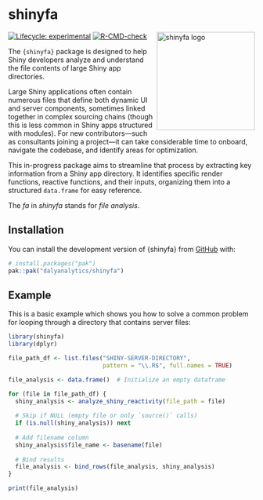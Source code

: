 # shinyfa 

<img src="https://media.githubusercontent.com/media/dalyanalytics/shinyfa/refs/heads/main/man/figures/shinyfa-logo.png" align="right" alt="shinyfa logo" width="200" />

<!-- badges: start -->
[![Lifecycle: experimental](https://img.shields.io/badge/lifecycle-experimental-orange.svg)](https://lifecycle.r-lib.org/articles/stages.html#experimental)
[![R-CMD-check](https://github.com/dalyanalytics/shinyfa/actions/workflows/pkgdown.yaml/badge.svg)](https://github.com/dalyanalytics/shinyfa/actions/workflows/pkgdown.yaml)
<!-- badges: end -->


The `{shinyfa}` package is designed to help Shiny developers analyze and understand the file contents of large Shiny app directories.  

Large Shiny applications often contain numerous files that define both dynamic UI and server components, sometimes linked together in complex sourcing chains (though this is less common in Shiny apps structured with modules). For new contributors—such as consultants joining a project—it can take considerable time to onboard, navigate the codebase, and identify areas for optimization.  

This in-progress package aims to streamline that process by extracting key information from a Shiny app directory. It identifies specific render functions, reactive functions, and their inputs, organizing them into a structured `data.frame` for easy reference.  

The *fa* in *shinyfa* stands for *file analysis*.

## Installation

You can install the development version of {shinyfa} from [GitHub](https://github.com/) with:

``` r
# install.packages("pak")
pak::pak("dalyanalytics/shinyfa")
```

## Example

This is a basic example which shows you how to solve a common problem for looping through a directory that contains server files:

``` r
library(shinyfa)
library(dplyr)  

file_path_df <- list.files("SHINY-SERVER-DIRECTORY", 
                           pattern = "\\.R$", full.names = TRUE)

file_analysis <- data.frame()  # Initialize an empty dataframe

for (file in file_path_df) {
  shiny_analysis <- analyze_shiny_reactivity(file_path = file)
  
  # Skip if NULL (empty file or only `source()` calls)
  if (is.null(shiny_analysis)) next
  
  # Add filename column
  shiny_analysis$file_name <- basename(file)
  
  # Bind results
  file_analysis <- bind_rows(file_analysis, shiny_analysis)
}

print(file_analysis)
```


